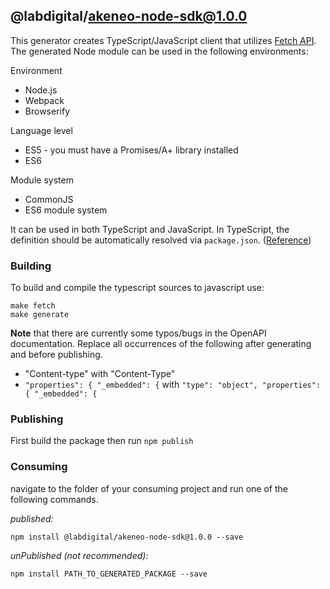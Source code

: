 ## @labdigital/akeneo-node-sdk@1.0.0

This generator creates TypeScript/JavaScript client that utilizes [Fetch
API](https://fetch.spec.whatwg.org/). The generated Node module can be used in the
following environments:

Environment
* Node.js
* Webpack
* Browserify

Language level
* ES5 - you must have a Promises/A+ library installed
* ES6

Module system
* CommonJS
* ES6 module system

It can be used in both TypeScript and JavaScript. In TypeScript, the definition should
be automatically resolved via `package.json`.
([Reference](http://www.typescriptlang.org/docs/handbook/typings-for-npm-packages.html))

### Building

To build and compile the typescript sources to javascript use:
```
make fetch
make generate
```

__Note__ that there are currently some typos/bugs in the OpenAPI documentation. Replace
all occurrences of the following after generating and before publishing.

- "Content-type" with "Content-Type" 
- `"properties": { "_embedded": {` with `"type": "object", "properties": { "_embedded":
  {`

### Publishing

First build the package then run ```npm publish```

### Consuming

navigate to the folder of your consuming project and run one of the following commands.

_published:_

```
npm install @labdigital/akeneo-node-sdk@1.0.0 --save
```

_unPublished (not recommended):_

```
npm install PATH_TO_GENERATED_PACKAGE --save
